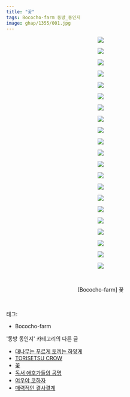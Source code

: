 ```yaml
---
title: "꽃"
tags: Bococho-farm 동방_동인지
image: ghap/1355/001.jpg
---
```

<div class="article">
<p style="text-align: center; clear: none; float: none;"><img src="{{ site.nasurl }}/ghap/1355/001.jpg"/></p>
<p style="text-align: center; clear: none; float: none;"><img src="{{ site.nasurl }}/ghap/1355/002.jpg"/></p>
<p style="text-align: center; clear: none; float: none;"><img src="{{ site.nasurl }}/ghap/1355/003.jpg"/></p>
<p style="text-align: center; clear: none; float: none;"><img src="{{ site.nasurl }}/ghap/1355/004.jpg"/></p>
<p style="text-align: center; clear: none; float: none;"><img src="{{ site.nasurl }}/ghap/1355/005.jpg"/></p>
<p style="text-align: center; clear: none; float: none;"><img src="{{ site.nasurl }}/ghap/1355/006.jpg"/></p>
<p style="text-align: center; clear: none; float: none;"><img src="{{ site.nasurl }}/ghap/1355/007.jpg"/></p>
<p style="text-align: center; clear: none; float: none;"><img src="{{ site.nasurl }}/ghap/1355/008.jpg"/></p>
<p style="text-align: center; clear: none; float: none;"><img src="{{ site.nasurl }}/ghap/1355/009.jpg"/></p>
<p style="text-align: center; clear: none; float: none;"><img src="{{ site.nasurl }}/ghap/1355/010.jpg"/></p>
<p style="text-align: center; clear: none; float: none;"><img src="{{ site.nasurl }}/ghap/1355/011.jpg"/></p>
<p style="text-align: center; clear: none; float: none;"><img src="{{ site.nasurl }}/ghap/1355/012.jpg"/></p>
<p style="text-align: center; clear: none; float: none;"><img src="{{ site.nasurl }}/ghap/1355/013.jpg"/></p>
<p style="text-align: center; clear: none; float: none;"><img src="{{ site.nasurl }}/ghap/1355/014.jpg"/></p>
<p style="text-align: center; clear: none; float: none;"><img src="{{ site.nasurl }}/ghap/1355/015.jpg"/></p>
<p style="text-align: center; clear: none; float: none;"><img src="{{ site.nasurl }}/ghap/1355/016.jpg"/></p>
<p style="text-align: center; clear: none; float: none;"><img src="{{ site.nasurl }}/ghap/1355/017.jpg"/></p>
<p style="text-align: center; clear: none; float: none;"><img src="{{ site.nasurl }}/ghap/1355/018.jpg"/></p>
<p style="text-align: center; clear: none; float: none;"><img src="{{ site.nasurl }}/ghap/1355/019.jpg"/></p>
<p style="text-align: center; clear: none; float: none;"><img src="{{ site.nasurl }}/ghap/1355/020.jpg"/></p>
<p style="text-align: center; clear: none; float: none;"><img src="{{ site.nasurl }}/ghap/1355/021.jpg"/></p>
<p style="text-align: center; clear: none; float: none;"><br/></p>
<p style="text-align: center; clear: none; float: none;">[Bococho-farm] 꽃</p>
<p><br/></p>
</div><div class="tagTrail">
<p>태그: </p>
<ul>
<li>Bococho-farm</li>
</ul>
</div><div class="another">
<p>'동방 동인지' 카테고리의 다른 글</p>
<ul>
<li><a href="/2016-08-05-ghap_1357">대나무는 푸르게 토끼는 하얗게</a></li>
<li><a href="/2016-08-05-ghap_1356">TORISETSU CROW</a></li>
<li><a href="/2016-08-05-ghap_1355">꽃</a></li>
<li><a href="/2016-08-05-ghap_1354">독서 애호가들의 공명</a></li>
<li><a href="/2016-08-05-ghap_1353">여우야 코하자</a></li>
<li><a href="/2016-08-05-ghap_1352">매력적인 결사결계</a></li>
</ul>
</div><div class="cb_module cb_fluid">
<div class="cb_wrt cb_profile">
</div><!-- commentList close -->
</div>
<br/>
<p id="refer"></p>
<br/>
